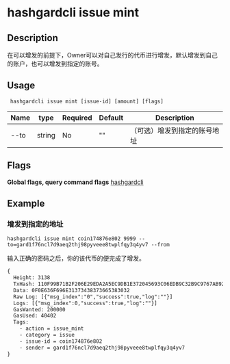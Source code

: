 # hashgardcli issue mint

## Description
在可以增发的前提下，Owner可以对自己发行的代币进行增发，默认增发到自己的账户，也可以增发到指定的账号。
## Usage
```
 hashgardcli issue mint [issue-id] [amount] [flags]
```
| Name   | type    | Required   | Default   | Description      |
| --------  | ------------------- | ----- | ------ | -------- |
| --to                  | string | No| "" | （可选）增发到指定的账号地址   |

## Flags

**Global flags, query command flags** [hashgardcli](../README.md)

## Example

### 增发到指定的地址
```shell
hashgardcli issue mint coin174876e802 9999 --to=gard1f76ncl7d9aeq2thj98pyveee8twplfqy3q4yv7 --from
```
输入正确的密码之后，你的该代币的便完成了增发。
```txt
{
  Height: 3138
  TxHash: 110F99B71B2F206E29EDA2A5EC9DB1E372045693C06EDB9C32B9C9767AB92F93
  Data: 0F0E636F696E31373438373665383032
  Raw Log: [{"msg_index":"0","success":true,"log":""}]
  Logs: [{"msg_index":0,"success":true,"log":""}]
  GasWanted: 200000
  GasUsed: 40402
  Tags: 
    - action = issue_mint
    - category = issue
    - issue-id = coin174876e802
    - sender = gard1f76ncl7d9aeq2thj98pyveee8twplfqy3q4yv7
}
```
